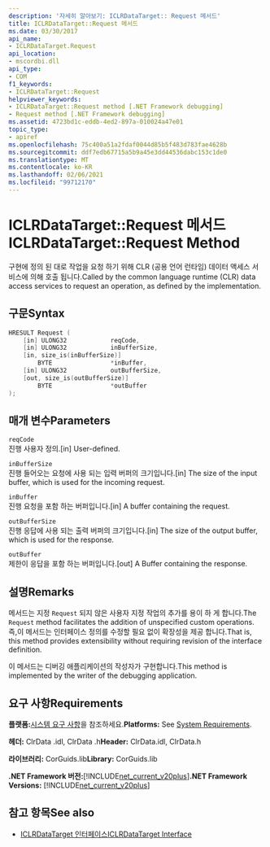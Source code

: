 ```yaml
---
description: '자세히 알아보기: ICLRDataTarget:: Request 메서드'
title: ICLRDataTarget::Request 메서드
ms.date: 03/30/2017
api_name:
- ICLRDataTarget.Request
api_location:
- mscordbi.dll
api_type:
- COM
f1_keywords:
- ICLRDataTarget::Request
helpviewer_keywords:
- ICLRDataTarget::Request method [.NET Framework debugging]
- Request method [.NET Framework debugging]
ms.assetid: 4723bd1c-eddb-4ed2-897a-010024a47e01
topic_type:
- apiref
ms.openlocfilehash: 75c400a51a2fdaf0044d85b5f483d783fae4628b
ms.sourcegitcommit: ddf7edb67715a5b9a45e3dd44536dabc153c1de0
ms.translationtype: MT
ms.contentlocale: ko-KR
ms.lasthandoff: 02/06/2021
ms.locfileid: "99712170"
---
```

# <a name="iclrdatatargetrequest-method"></a><span data-ttu-id="f72ad-103">ICLRDataTarget::Request 메서드</span><span class="sxs-lookup"><span data-stu-id="f72ad-103">ICLRDataTarget::Request Method</span></span>

<span data-ttu-id="f72ad-104">구현에 정의 된 대로 작업을 요청 하기 위해 CLR (공용 언어 런타임) 데이터 액세스 서비스에 의해 호출 됩니다.</span><span class="sxs-lookup"><span data-stu-id="f72ad-104">Called by the common language runtime (CLR) data access services to request an operation, as defined by the implementation.</span></span>  
  
## <a name="syntax"></a><span data-ttu-id="f72ad-105">구문</span><span class="sxs-lookup"><span data-stu-id="f72ad-105">Syntax</span></span>  
  
```cpp  
HRESULT Request (  
    [in] ULONG32            reqCode,  
    [in] ULONG32            inBufferSize,  
    [in, size_is(inBufferSize)]
        BYTE                *inBuffer,  
    [in] ULONG32            outBufferSize,  
    [out, size_is(outBufferSize)]
        BYTE                *outBuffer  
);  
```  
  
## <a name="parameters"></a><span data-ttu-id="f72ad-106">매개 변수</span><span class="sxs-lookup"><span data-stu-id="f72ad-106">Parameters</span></span>  

 `reqCode`  
 <span data-ttu-id="f72ad-107">진행 사용자 정의.</span><span class="sxs-lookup"><span data-stu-id="f72ad-107">[in] User-defined.</span></span>  
  
 `inBufferSize`  
 <span data-ttu-id="f72ad-108">진행 들어오는 요청에 사용 되는 입력 버퍼의 크기입니다.</span><span class="sxs-lookup"><span data-stu-id="f72ad-108">[in] The size of the input buffer, which is used for the incoming request.</span></span>  
  
 `inBuffer`  
 <span data-ttu-id="f72ad-109">진행 요청을 포함 하는 버퍼입니다.</span><span class="sxs-lookup"><span data-stu-id="f72ad-109">[in] A buffer containing the request.</span></span>  
  
 `outBufferSize`  
 <span data-ttu-id="f72ad-110">진행 응답에 사용 되는 출력 버퍼의 크기입니다.</span><span class="sxs-lookup"><span data-stu-id="f72ad-110">[in] The size of the output buffer, which is used for the response.</span></span>  
  
 `outBuffer`  
 <span data-ttu-id="f72ad-111">제한이 응답을 포함 하는 버퍼입니다.</span><span class="sxs-lookup"><span data-stu-id="f72ad-111">[out] A Buffer containing the response.</span></span>  
  
## <a name="remarks"></a><span data-ttu-id="f72ad-112">설명</span><span class="sxs-lookup"><span data-stu-id="f72ad-112">Remarks</span></span>  

 <span data-ttu-id="f72ad-113">메서드는 지정 `Request` 되지 않은 사용자 지정 작업의 추가를 용이 하 게 합니다.</span><span class="sxs-lookup"><span data-stu-id="f72ad-113">The `Request` method facilitates the addition of unspecified custom operations.</span></span> <span data-ttu-id="f72ad-114">즉,이 메서드는 인터페이스 정의를 수정할 필요 없이 확장성을 제공 합니다.</span><span class="sxs-lookup"><span data-stu-id="f72ad-114">That is, this method provides extensibility without requiring revision of the interface definition.</span></span>  
  
 <span data-ttu-id="f72ad-115">이 메서드는 디버깅 애플리케이션의 작성자가 구현합니다.</span><span class="sxs-lookup"><span data-stu-id="f72ad-115">This method is implemented by the writer of the debugging application.</span></span>  
  
## <a name="requirements"></a><span data-ttu-id="f72ad-116">요구 사항</span><span class="sxs-lookup"><span data-stu-id="f72ad-116">Requirements</span></span>  

 <span data-ttu-id="f72ad-117">**플랫폼:**[시스템 요구 사항](../../get-started/system-requirements.md)을 참조하세요.</span><span class="sxs-lookup"><span data-stu-id="f72ad-117">**Platforms:** See [System Requirements](../../get-started/system-requirements.md).</span></span>  
  
 <span data-ttu-id="f72ad-118">**헤더:** ClrData .idl, ClrData .h</span><span class="sxs-lookup"><span data-stu-id="f72ad-118">**Header:** ClrData.idl, ClrData.h</span></span>  
  
 <span data-ttu-id="f72ad-119">**라이브러리:** CorGuids.lib</span><span class="sxs-lookup"><span data-stu-id="f72ad-119">**Library:** CorGuids.lib</span></span>  
  
 <span data-ttu-id="f72ad-120">**.NET Framework 버전:**[!INCLUDE[net_current_v20plus](../../../../includes/net-current-v20plus-md.md)]</span><span class="sxs-lookup"><span data-stu-id="f72ad-120">**.NET Framework Versions:** [!INCLUDE[net_current_v20plus](../../../../includes/net-current-v20plus-md.md)]</span></span>  
  
## <a name="see-also"></a><span data-ttu-id="f72ad-121">참고 항목</span><span class="sxs-lookup"><span data-stu-id="f72ad-121">See also</span></span>

- [<span data-ttu-id="f72ad-122">ICLRDataTarget 인터페이스</span><span class="sxs-lookup"><span data-stu-id="f72ad-122">ICLRDataTarget Interface</span></span>](iclrdatatarget-interface.md)
